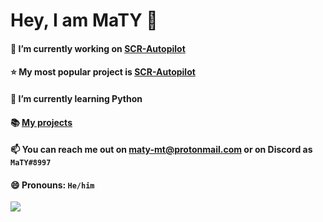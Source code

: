 # Hey, I am MaTY 👋

#### 🔭 I’m currently working on [SCR-Autopilot](https://github.com/scr-autopilot/scr-autopilot)

#### ⭐ My most popular project is [SCR-Autopilot](https://github.com/scr-autopilot/scr-autopilot)

#### 🌱 I’m currently learning Python

#### 📚 [My projects](https://mmaty.eu/projects)

#### 📫 You can reach me out on maty-mt@protonmail.com or on Discord as `MaTY#8997`

#### 😄 Pronouns: `He/him`


<a href="https://github.com/scr-autopilot/scr-autopilot">
  <img align="center" src="https://github-readme-stats.vercel.app/api/pin/?username=scr-autopilot&repo=scr-autopilot&show_owner=true&theme=onedark" />
</a>

